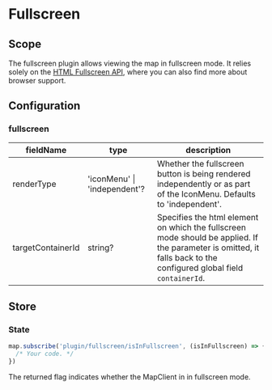 # Fullscreen

## Scope

The fullscreen plugin allows viewing the map in fullscreen mode. It relies solely on the [HTML Fullscreen API](https://developer.mozilla.org/en-US/docs/Web/API/Fullscreen_API), where you can also find more about browser support.

## Configuration

### fullscreen

| fieldName         | type                         | description                                                                                                                                                         |
|-------------------|------------------------------|---------------------------------------------------------------------------------------------------------------------------------------------------------------------|
| renderType        | 'iconMenu' \| 'independent'? | Whether the fullscreen button is being rendered independently or as part of the IconMenu. Defaults to 'independent'.                                                |
| targetContainerId | string? | Specifies the html element on which the fullscreen mode should be applied. If the parameter is omitted, it falls back to the configured global field `containerId`. |

## Store

### State

```js
map.subscribe('plugin/fullscreen/isInFullscreen', (isInFullscreen) => {
  /* Your code. */
})
```

The returned flag indicates whether the MapClient in in fullscreen mode.
